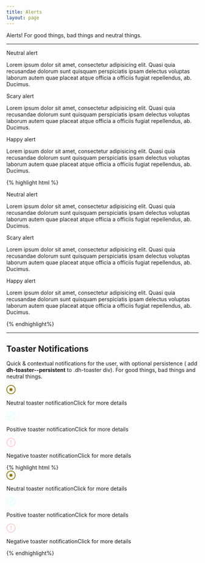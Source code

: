 ```yaml
---
title: Alerts
layout: page
---
```


<p class="t-4">Alerts! For good things, bad things and neutral things.</p>

<hr />

<div class="Alert">
	<p class="Alert__heading">Neutral alert</p>
	<p>Lorem ipsum dolor sit amet, consectetur adipisicing elit. Quasi quia recusandae dolorum sunt quisquam perspiciatis ipsam delectus voluptas laborum autem quae placeat atque officia a officiis fugiat repellendus, ab. Ducimus.</p>
</div>
<div class="Alert Alert--error">
	<p class="Alert__heading">Scary alert</p>
	<p>Lorem ipsum dolor sit amet, consectetur adipisicing elit. Quasi quia recusandae dolorum sunt quisquam perspiciatis ipsam delectus voluptas laborum autem quae placeat atque officia a officiis fugiat repellendus, ab. Ducimus.</p>
</div>
<div class="Alert Alert--success">
	<p class="Alert__heading">Happy alert</p>
	<p>Lorem ipsum dolor sit amet, consectetur adipisicing elit. Quasi quia recusandae dolorum sunt quisquam perspiciatis ipsam delectus voluptas laborum autem quae placeat atque officia a officiis fugiat repellendus, ab. Ducimus.</p>
</div>

{% highlight html %}
<div class="Alert">
	<p class="Alert__heading">Neutral alert</p>
	<p>Lorem ipsum dolor sit amet, consectetur adipisicing elit. Quasi quia recusandae dolorum sunt quisquam perspiciatis ipsam delectus voluptas laborum autem quae placeat atque officia a officiis fugiat repellendus, ab. Ducimus.</p>
</div>
<div class="Alert Alert--error">
	<p class="Alert__heading">Scary alert</p>
	<p>Lorem ipsum dolor sit amet, consectetur adipisicing elit. Quasi quia recusandae dolorum sunt quisquam perspiciatis ipsam delectus voluptas laborum autem quae placeat atque officia a officiis fugiat repellendus, ab. Ducimus.</p>
</div>
<div class="Alert Alert--success">
	<p class="Alert__heading">Happy alert</p>
	<p>Lorem ipsum dolor sit amet, consectetur adipisicing elit. Quasi quia recusandae dolorum sunt quisquam perspiciatis ipsam delectus voluptas laborum autem quae placeat atque officia a officiis fugiat repellendus, ab. Ducimus.</p>
</div>
{% endhighlight%}

<hr />

<h2>Toaster Notifications</h2>
<p class="t-4 m-bottom-7">Quick &amp; contextual notifications for the user, with optional persistence ( add <strong>dh-toaster--persistent</strong> to .dh-toaster div). For good things, bad things and neutral things.</p>

<div class="w-50 m-bottom-7">
<div class="dh-toaster dh-toaster--persistent">
	<div class="dh-toaster__type"><svg width="24" height="24" xmlns="http://www.w3.org/2000/svg"><g fill="#837000" fill-rule="evenodd"><path d="M12 23.963C5.393 23.963.037 18.607.037 12 .037 5.393 5.393.037 12 .037 18.607.037 23.963 5.393 23.963 12c0 6.607-5.356 11.963-11.963 11.963zm0-1.772c5.628 0 10.19-4.563 10.19-10.191 0-5.628-4.562-10.19-10.19-10.19C6.372 1.81 1.81 6.371 1.81 12c0 5.628 4.562 10.19 10.19 10.19z" fill-rule="nonzero"/><path d="M12 14.88l-2.5 2.31.248-3.394-3.364-.514 2.808-1.923-1.695-2.95 3.253.996L12 6.24l1.25 3.165 3.253-.996-1.695 2.95 2.808 1.923-3.364.514.247 3.394z"/></g></svg></div>
	<p class="dh-toaster__heading">Neutral toaster notification<span>Click for more details</span></p>
</div><!--dh-toaster-->
<div class="dh-toaster dh-toaster--persistent dh-toaster--positive">
	<div class="dh-toaster__type"><svg width="24" height="24" xmlns="http://www.w3.org/2000/svg"><g fill="#E5FEFF" fill-rule="evenodd"><rect transform="rotate(-47 12.861 12.147)" x="6.698" y="10.552" width="12.326" height="3.191" rx="1.595"/><path d="M11.861 21.503a9.503 9.503 0 1 0 0-19.006 9.503 9.503 0 0 0 0 19.006zM12 24C5.373 24 0 18.627 0 12S5.373 0 12 0s12 5.373 12 12-5.373 12-12 12z" fill-rule="nonzero"/><rect transform="rotate(-135 8.664 14.351)" x="5.473" y="12.756" width="6.382" height="3.191" rx="1.595"/></g></svg></div>
	<p class="dh-toaster__heading">Positive toaster notification<span>Click for more details</span></p>
</div><!--dh-toaster-->
<div class="dh-toaster dh-toaster--persistent dh-toaster--negative">
	<div class="dh-toaster__type"><svg width="24" height="24" xmlns="http://www.w3.org/2000/svg"><g fill="#FFCCCE" fill-rule="evenodd"><path d="M13.219 8.898c0 .862-.038 1.652-.113 2.368a44.352 44.352 0 0 1-.281 2.166h-1.612a32.878 32.878 0 0 1-.3-2.174 22.933 22.933 0 0 1-.113-2.36V6h2.419v2.898zm.281 6.871c0 .364-.144.66-.431.888-.288.229-.644.343-1.069.343-.413 0-.766-.114-1.06-.343a1.074 1.074 0 0 1-.44-.888c0-.363.147-.662.44-.896.294-.233.647-.35 1.06-.35.425 0 .781.117 1.069.35.287.234.431.533.431.896z"/><path d="M12 22c5.523 0 10-4.477 10-10S17.523 2 12 2 2 6.477 2 12s4.477 10 10 10zm0 2C5.373 24 0 18.627 0 12S5.373 0 12 0s12 5.373 12 12-5.373 12-12 12z" fill-rule="nonzero"/></g></svg></div>
	<p class="dh-toaster__heading">Negative toaster notification<span>Click for more details</span></p>
</div><!--dh-toaster-->
</div><!--example-->
{% highlight html %}
<div class="dh-toaster-container w-25">
	<div class="dh-toaster">
		<div class="dh-toaster__type"><svg width="24" height="24" xmlns="http://www.w3.org/2000/svg"><g fill="#837000" fill-rule="evenodd"><path d="M12 23.963C5.393 23.963.037 18.607.037 12 .037 5.393 5.393.037 12 .037 18.607.037 23.963 5.393 23.963 12c0 6.607-5.356 11.963-11.963 11.963zm0-1.772c5.628 0 10.19-4.563 10.19-10.191 0-5.628-4.562-10.19-10.19-10.19C6.372 1.81 1.81 6.371 1.81 12c0 5.628 4.562 10.19 10.19 10.19z" fill-rule="nonzero"/><path d="M12 14.88l-2.5 2.31.248-3.394-3.364-.514 2.808-1.923-1.695-2.95 3.253.996L12 6.24l1.25 3.165 3.253-.996-1.695 2.95 2.808 1.923-3.364.514.247 3.394z"/></g></svg></div>
		<p class="dh-toaster__heading">Neutral toaster notification<span>Click for more details</span></p>
	</div><!--dh-toaster-->
	<div class="dh-toaster dh-toaster--positive">
		<div class="dh-toaster__type"><svg width="24" height="24" xmlns="http://www.w3.org/2000/svg"><g fill="#E5FEFF" fill-rule="evenodd"><rect transform="rotate(-47 12.861 12.147)" x="6.698" y="10.552" width="12.326" height="3.191" rx="1.595"/><path d="M11.861 21.503a9.503 9.503 0 1 0 0-19.006 9.503 9.503 0 0 0 0 19.006zM12 24C5.373 24 0 18.627 0 12S5.373 0 12 0s12 5.373 12 12-5.373 12-12 12z" fill-rule="nonzero"/><rect transform="rotate(-135 8.664 14.351)" x="5.473" y="12.756" width="6.382" height="3.191" rx="1.595"/></g></svg></div>
		<p class="dh-toaster__heading">Positive toaster notification<span>Click for more details</span></p>
	</div><!--dh-toaster-->
	<div class="dh-toaster dh-toaster--negative">
		<div class="dh-toaster__type"><svg width="24" height="24" xmlns="http://www.w3.org/2000/svg"><g fill="#FFCCCE" fill-rule="evenodd"><path d="M13.219 8.898c0 .862-.038 1.652-.113 2.368a44.352 44.352 0 0 1-.281 2.166h-1.612a32.878 32.878 0 0 1-.3-2.174 22.933 22.933 0 0 1-.113-2.36V6h2.419v2.898zm.281 6.871c0 .364-.144.66-.431.888-.288.229-.644.343-1.069.343-.413 0-.766-.114-1.06-.343a1.074 1.074 0 0 1-.44-.888c0-.363.147-.662.44-.896.294-.233.647-.35 1.06-.35.425 0 .781.117 1.069.35.287.234.431.533.431.896z"/><path d="M12 22c5.523 0 10-4.477 10-10S17.523 2 12 2 2 6.477 2 12s4.477 10 10 10zm0 2C5.373 24 0 18.627 0 12S5.373 0 12 0s12 5.373 12 12-5.373 12-12 12z" fill-rule="nonzero"/></g></svg></div>
		<p class="dh-toaster__heading">Negative toaster notification<span>Click for more details</span></p>
	</div><!--dh-toaster-->
</div><!--dh-toaster-container-->
{% endhighlight%}